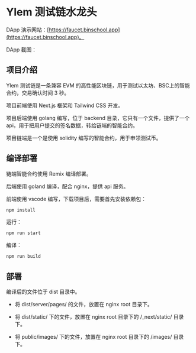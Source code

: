 # Ylem 测试链水龙头

DApp 演示网站：[https://faucet.binschool.app](https://faucet.binschool.app)。

DApp 截图：


## 项目介绍
Ylem 测试链是一条兼容 EVM 的高性能区块链，用于测试以太坊、BSC上的智能合约，交易确认时间 3 秒。

项目前端使用 Next.js 框架和 Tailwind CSS 开发。

项目后端使用 golang 编写，位于 backend 目录，它只有一个文件，提供了一个 api，用于把用户提交的签名数据，转给链端的智能合约。

项目链端是一个是使用 solidity 编写的智能合约，用于申领测试币。

## 编译部署
链端智能合约使用 Remix 编译部署。

后端使用 goland 编译，配合 nginx，提供 api 服务。

前端使用 vscode 编写，下载项目后，需要首先安装依赖包：

```bash
npm install
```

运行：

```bash
npm run start
```

编译：

```bash
npm run build
```

## 部署

编译后的文件位于 dist 目录中。

- 将 dist/server/pages/ 的文件，放置在 nginx root 目录下。

- 将 dist/static/ 下的文件，放置在 nginx root 目录下的 /_next/static/ 目录下。

- 将 public/images/ 下的文件，放置在 nginx root 目录下的 /images/ 目录下。